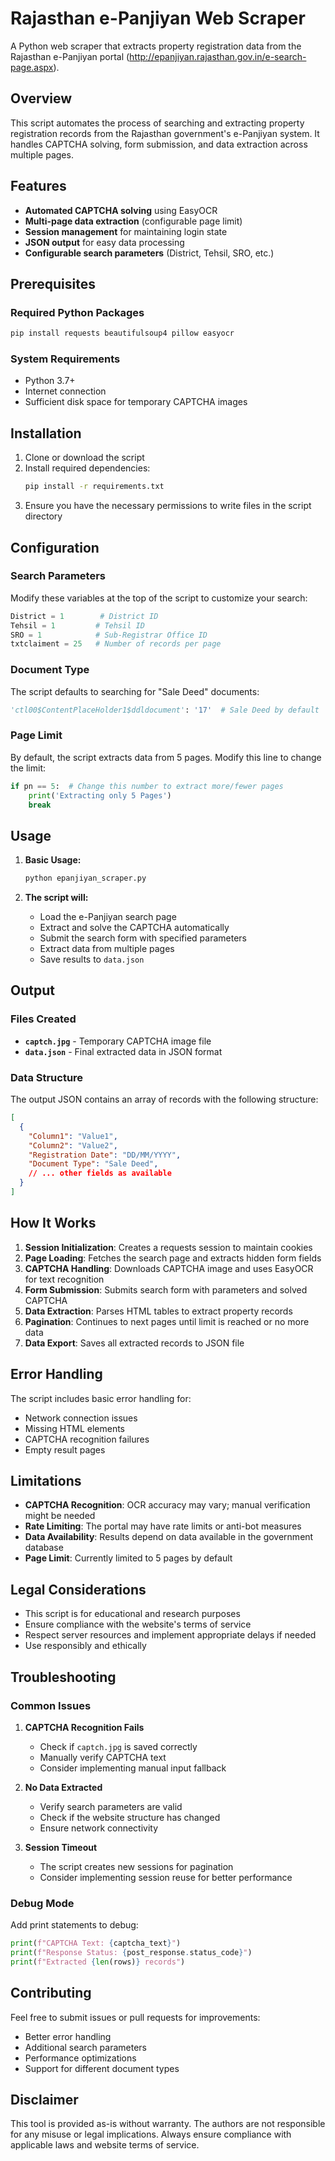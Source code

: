 # Rajasthan e-Panjiyan Web Scraper

A Python web scraper that extracts property registration data from the Rajasthan e-Panjiyan portal (http://epanjiyan.rajasthan.gov.in/e-search-page.aspx).

## Overview

This script automates the process of searching and extracting property registration records from the Rajasthan government's e-Panjiyan system. It handles CAPTCHA solving, form submission, and data extraction across multiple pages.

## Features

- **Automated CAPTCHA solving** using EasyOCR
- **Multi-page data extraction** (configurable page limit)
- **Session management** for maintaining login state
- **JSON output** for easy data processing
- **Configurable search parameters** (District, Tehsil, SRO, etc.)

## Prerequisites

### Required Python Packages

```bash
pip install requests beautifulsoup4 pillow easyocr
```

### System Requirements

- Python 3.7+
- Internet connection
- Sufficient disk space for temporary CAPTCHA images

## Installation

1. Clone or download the script
2. Install required dependencies:
   ```bash
   pip install -r requirements.txt
   ```
3. Ensure you have the necessary permissions to write files in the script directory

## Configuration

### Search Parameters

Modify these variables at the top of the script to customize your search:

```python
District = 1        # District ID
Tehsil = 1         # Tehsil ID  
SRO = 1            # Sub-Registrar Office ID
txtclaiment = 25   # Number of records per page
```

### Document Type

The script defaults to searching for "Sale Deed" documents:
```python
'ctl00$ContentPlaceHolder1$ddldocument': '17'  # Sale Deed by default
```

### Page Limit

By default, the script extracts data from 5 pages. Modify this line to change the limit:
```python
if pn == 5:  # Change this number to extract more/fewer pages
    print('Extracting only 5 Pages')
    break
```

## Usage

1. **Basic Usage:**
   ```bash
   python epanjiyan_scraper.py
   ```

2. **The script will:**
   - Load the e-Panjiyan search page
   - Extract and solve the CAPTCHA automatically
   - Submit the search form with specified parameters
   - Extract data from multiple pages
   - Save results to `data.json`

## Output

### Files Created

- **`captch.jpg`** - Temporary CAPTCHA image file
- **`data.json`** - Final extracted data in JSON format

### Data Structure

The output JSON contains an array of records with the following structure:
```json
[
  {
    "Column1": "Value1",
    "Column2": "Value2",
    "Registration Date": "DD/MM/YYYY",
    "Document Type": "Sale Deed",
    // ... other fields as available
  }
]
```

## How It Works

1. **Session Initialization**: Creates a requests session to maintain cookies
2. **Page Loading**: Fetches the search page and extracts hidden form fields
3. **CAPTCHA Handling**: Downloads CAPTCHA image and uses EasyOCR for text recognition
4. **Form Submission**: Submits search form with parameters and solved CAPTCHA
5. **Data Extraction**: Parses HTML tables to extract property records
6. **Pagination**: Continues to next pages until limit is reached or no more data
7. **Data Export**: Saves all extracted records to JSON file

## Error Handling

The script includes basic error handling for:
- Network connection issues
- Missing HTML elements
- CAPTCHA recognition failures
- Empty result pages

## Limitations

- **CAPTCHA Recognition**: OCR accuracy may vary; manual verification might be needed
- **Rate Limiting**: The portal may have rate limits or anti-bot measures
- **Data Availability**: Results depend on data available in the government database
- **Page Limit**: Currently limited to 5 pages by default

## Legal Considerations

- This script is for educational and research purposes
- Ensure compliance with the website's terms of service
- Respect server resources and implement appropriate delays if needed
- Use responsibly and ethically

## Troubleshooting

### Common Issues

1. **CAPTCHA Recognition Fails**
   - Check if `captch.jpg` is saved correctly
   - Manually verify CAPTCHA text
   - Consider implementing manual input fallback

2. **No Data Extracted**
   - Verify search parameters are valid
   - Check if the website structure has changed
   - Ensure network connectivity

3. **Session Timeout**
   - The script creates new sessions for pagination
   - Consider implementing session reuse for better performance

### Debug Mode

Add print statements to debug:
```python
print(f"CAPTCHA Text: {captcha_text}")
print(f"Response Status: {post_response.status_code}")
print(f"Extracted {len(rows)} records")
```

## Contributing

Feel free to submit issues or pull requests for improvements:
- Better error handling
- Additional search parameters
- Performance optimizations
- Support for different document types

## Disclaimer

This tool is provided as-is without warranty. The authors are not responsible for any misuse or legal implications. Always ensure compliance with applicable laws and website terms of service.
